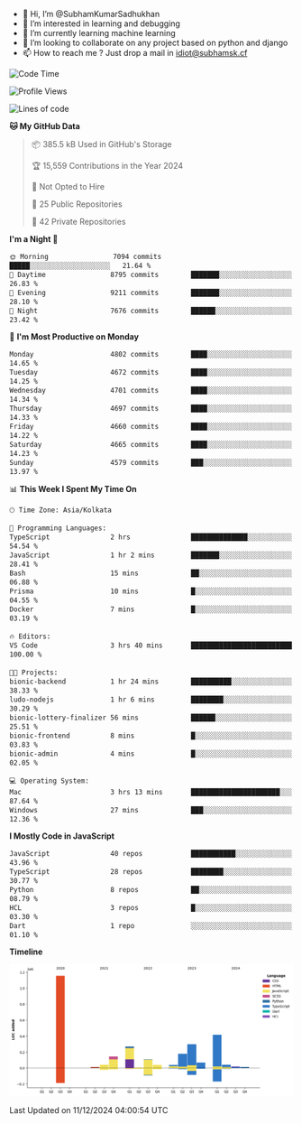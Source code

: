 - 👋 Hi, I’m @SubhamKumarSadhukhan
- 👀 I’m interested in learning and debugging
- 🌱 I’m currently learning machine learning
- 💞️ I’m looking to collaborate on any project based on python and django
- 📫 How to reach me ?
      Just drop a mail in idiot@subhamsk.cf

<!---
SubhamKumarSadhukhan/SubhamKumarSadhukhan is a ✨ special ✨ repository because its `README.md` (this file) appears on your GitHub profile.
You can click the Preview link to take a look at your changes.
--->


<!--START_SECTION:waka-->
![Code Time](http://img.shields.io/badge/Code%20Time-2%2C658%20hrs%2016%20mins-blue)

![Profile Views](http://img.shields.io/badge/Profile%20Views-1-blue)

![Lines of code](https://img.shields.io/badge/From%20Hello%20World%20I%27ve%20Written-2.8%20million%20lines%20of%20code-blue)

**🐱 My GitHub Data** 

> 📦 385.5 kB Used in GitHub's Storage 
 > 
> 🏆 15,559 Contributions in the Year 2024
 > 
> 🚫 Not Opted to Hire
 > 
> 📜 25 Public Repositories 
 > 
> 🔑 42 Private Repositories 
 > 
**I'm a Night 🦉** 

```text
🌞 Morning                7094 commits        █████░░░░░░░░░░░░░░░░░░░░   21.64 % 
🌆 Daytime                8795 commits        ███████░░░░░░░░░░░░░░░░░░   26.83 % 
🌃 Evening                9211 commits        ███████░░░░░░░░░░░░░░░░░░   28.10 % 
🌙 Night                  7676 commits        ██████░░░░░░░░░░░░░░░░░░░   23.42 % 
```
📅 **I'm Most Productive on Monday** 

```text
Monday                   4802 commits        ████░░░░░░░░░░░░░░░░░░░░░   14.65 % 
Tuesday                  4672 commits        ████░░░░░░░░░░░░░░░░░░░░░   14.25 % 
Wednesday                4701 commits        ████░░░░░░░░░░░░░░░░░░░░░   14.34 % 
Thursday                 4697 commits        ████░░░░░░░░░░░░░░░░░░░░░   14.33 % 
Friday                   4660 commits        ████░░░░░░░░░░░░░░░░░░░░░   14.22 % 
Saturday                 4665 commits        ████░░░░░░░░░░░░░░░░░░░░░   14.23 % 
Sunday                   4579 commits        ███░░░░░░░░░░░░░░░░░░░░░░   13.97 % 
```


📊 **This Week I Spent My Time On** 

```text
🕑︎ Time Zone: Asia/Kolkata

💬 Programming Languages: 
TypeScript               2 hrs               ██████████████░░░░░░░░░░░   54.54 % 
JavaScript               1 hr 2 mins         ███████░░░░░░░░░░░░░░░░░░   28.41 % 
Bash                     15 mins             ██░░░░░░░░░░░░░░░░░░░░░░░   06.88 % 
Prisma                   10 mins             █░░░░░░░░░░░░░░░░░░░░░░░░   04.55 % 
Docker                   7 mins              █░░░░░░░░░░░░░░░░░░░░░░░░   03.19 % 

🔥 Editors: 
VS Code                  3 hrs 40 mins       █████████████████████████   100.00 % 

🐱‍💻 Projects: 
bionic-backend           1 hr 24 mins        ██████████░░░░░░░░░░░░░░░   38.33 % 
ludo-nodejs              1 hr 6 mins         ████████░░░░░░░░░░░░░░░░░   30.29 % 
bionic-lottery-finalizer 56 mins             ██████░░░░░░░░░░░░░░░░░░░   25.51 % 
bionic-frontend          8 mins              █░░░░░░░░░░░░░░░░░░░░░░░░   03.83 % 
bionic-admin             4 mins              █░░░░░░░░░░░░░░░░░░░░░░░░   02.05 % 

💻 Operating System: 
Mac                      3 hrs 13 mins       ██████████████████████░░░   87.64 % 
Windows                  27 mins             ███░░░░░░░░░░░░░░░░░░░░░░   12.36 % 
```

**I Mostly Code in JavaScript** 

```text
JavaScript               40 repos            ███████████░░░░░░░░░░░░░░   43.96 % 
TypeScript               28 repos            ████████░░░░░░░░░░░░░░░░░   30.77 % 
Python                   8 repos             ██░░░░░░░░░░░░░░░░░░░░░░░   08.79 % 
HCL                      3 repos             █░░░░░░░░░░░░░░░░░░░░░░░░   03.30 % 
Dart                     1 repo              ░░░░░░░░░░░░░░░░░░░░░░░░░   01.10 % 
```



**Timeline**

![Lines of Code chart](https://raw.githubusercontent.com/SubhamKumarSadhukhan/SubhamKumarSadhukhan/main/assets/bar_graph.png)


 Last Updated on 11/12/2024 04:00:54 UTC
<!--END_SECTION:waka-->
